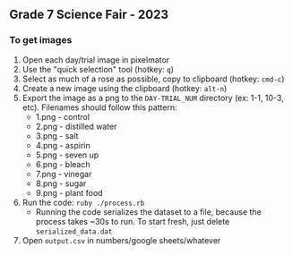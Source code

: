 ## Grade 7 Science Fair - 2023

### To get images

1. Open each day/trial image in pixelmator
2. Use the "quick selection" tool (hotkey: `q`)
3. Select as much of a rose as possible, copy to clipboard (hotkey: `cmd-c`)
4. Create a new image using the clipboard (hotkey: `alt-n`)
5. Export the image as a png to the `DAY-TRIAL_NUM` directory (ex: 1-1, 10-3, etc). Filenames should follow this pattern:
    - 1.png - control
    - 2.png - distilled water
    - 3.png - salt
    - 4.png - aspirin
    - 5.png - seven up
    - 6.png - bleach
    - 7.png - vinegar
    - 8.png - sugar
    - 9.png - plant food
6. Run the code: `ruby ./process.rb`
    - Running the code serializes the dataset to a file, because the process takes ~30s to run. To start fresh, just delete `serialized_data.dat`
7. Open `output.csv` in numbers/google sheets/whatever
